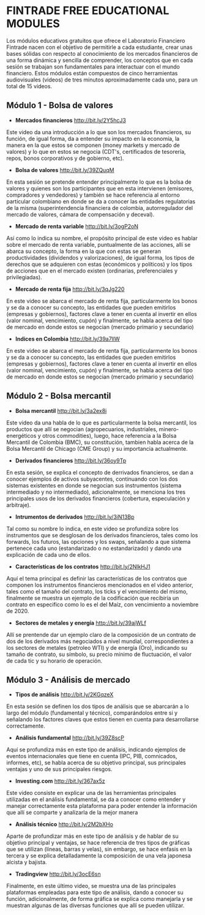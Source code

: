 # FINTRADE FREE EDUCATIONAL MODULES

Los módulos educativos gratuitos que ofrece el Laboratorio Financiero Fintrade nacen con el objetivo de permitirle a cada estudiante, crear unas bases sólidas con respecto al conocimiento de los mercados financieros de una forma dinámica y sencilla de comprender, los conceptos que en cada sesión se trabajan son fundamentales para interactuar con el mundo financiero. Estos módulos están compuestos de cinco herramientas audiovisuales (videos) de tres minutos aproximadamente cada uno, para un total de 15 videos.

## Módulo 1 - Bolsa de valores

- **Mercados financieros** http://bit.ly/2Y5hcJ3

Este video da una introducción a lo que son los mercados financieros, su función, de igual forma, da a entender su impacto en la economía, la manera en la que estos se componen (money markets y mercado de valores) y lo que en estos se negocia (CDT's, certificados de tesorería, repos, bonos corporativos y de gobierno, etc). 

- **Bolsa de valores** http://bit.ly/39ZQuqM

En esta sesión se pretende entender principalmente lo que es la bolsa de valores y quienes son los participantes que en esta intervienen (emisores, compradores y vendedores) y también se hace referencia al entorno particular colombiano en donde se da a conocer las entidades regulatorias de la misma (superintendencia financiera de colombia, autorregulador del mercado de valores, cámara de compensación y deceval).

- **Mercado de renta variable** http://bit.ly/3ogP2oN

Así como lo indica su nombre, el propósito principal de este video es hablar sobre el mercado de renta variable, puntualmente de las acciones, allí se abarca su concepto, la forma en la que con estas se generan productividades (dividendos y valorizaciones), de igual forma, los tipos de derechos que se adquieren con estas (económicos y políticos) y los tipos de acciones que en el mercado existen (ordinarias, preferenciales y privilegiadas).

- **Mercado de renta fija** http://bit.ly/3qJg220

En este video se abarca el mercado de renta fija, particularmente los bonos y se da a conocer su concepto, las entidades que pueden emitirlos (empresas y gobiernos), factores clave a tener en cuenta al invertir en ellos (valor nominal, vencimiento, cupón) y finalmente, se habla acerca del tipo de mercado en donde estos se negocian (mercado primario y secundario)

- **Indices en Colombia** http://bit.ly/39a7IlW

En este video se abarca el mercado de renta fija, particularmente los bonos y se da a conocer su concepto, las entidades que pueden emitirlos (empresas y gobiernos), factores clave a tener en cuenta al invertir en ellos (valor nominal, vencimiento, cupón) y finalmente, se habla acerca del tipo de mercado en donde estos se negocian (mercado primario y secundario)

## Módulo 2 - Bolsa mercantil

- **Bolsa mercantil** http://bit.ly/3a2ex8i

Este video da una habla de lo que es particularmente la bolsa mercantil, los productos que allí se negocian (agropecuarios, industriales, minero-energéticos y otros commodities), luego, hace referencia a la Bolsa Mercantil de Colombia (BMC), su constitución, tambien habla acerca de la Bolsa Mercantil de Chicago (CME Group) y su importancia actualmente.

- **Derivados financieros** http://bit.ly/36oy9Tp

En esta sesión, se explica el concepto de derrivados financieros, se dan a conocer ejemplos de activos subyacentes, continuando con los dos sistemas existentes en donde se negocian sus instrumentos (sistema intermediado y no intermediado), adicionalmente, se menciona los tres principales usos de los derivados financieros (cobertura, especulación y arbitraje).

- **Intrumentos de derivados** http://bit.ly/3iN13Bp

Tal como su nombre lo indica, en este video se profundiza sobre los instrumentos que se desglosan de los derivados financieros, tales como los forwards, los futuros, las opciones y los swaps, señalando a que sistema pertenece cada uno (estandarizado o no estandarizado) y dando una explicación de cada uno de ellos.

- **Características de los contratos** http://bit.ly/2NlkHJ1

Aquí el tema principal es definir las características de los contratos que componen los instrumentos financieros mencionados en el video anterior, tales como el tamaño del contrato, los ticks y el vencimiento del mismo, finalmente se muestra un ejemplo de la codificación que recibiría un contrato en especifico como lo es el del Maíz, con vencimiento a noviembre de 2020.

- **Sectores de metales y energía** http://bit.ly/39ajWLf

Allí se prentende dar un ejemplo claro de la composición de un contrato de dos de los derivados más negociados a nivel mundial, correspondientes a los sectores de metales (petroleo WTI) y de energía (Oro), indicando su tamaño de contrato, su símbolo, su precio mínimo de fluctuación, el valor de cada tic y su horario de operación.

## Módulo 3 - Análisis de mercado 

- **Tipos de análisis** http://bit.ly/2KGqzeX

En esta sesión se definen los dos tipos de análisis que se abarcarán a lo largo del módulo (fundamental y técnico), comparándolos entre si y señalando los factores claves que estos tienen en cuenta para desarrollarse correctamente.

- **Análisis fundamental** http://bit.ly/39Z8scP

Aquí se profundiza más en este tipo de análisis, indicando ejemplos de eventos internacionales que tiene en cuenta (IPC, PIB, comnicados, informes, etc), se habla acerca de su objetivo principal, sus principales ventajas y uno de sus principales riesgos.

- **Investing.com** http://bit.ly/367ax5z

Este video consiste en explicar una de las herramientas principales utilizadas en el análisis fundamental, se da a conocer como entender y manejar correctamente esta plataforma para poder entender la información que allí se comparte y analizarla de la mejor manera

- **Análisis técnico** http://bit.ly/2M2bXHo

Aparte de profundizar más en este tipo de análisis y de hablar de su objetivo principal y ventajas, se hace referencia de tres tipos de gráficas que se utilizan (líneas, barras y velas), sin embargo, se hace enfasis en la tercera y se explica detalladamente la composición de una vela japonesa alcista y bajista.

- **Tradingview** http://bit.ly/3ocE6sn

Finalmente, en este último video, se muestra una de las principales plataformas empleadas para este tipo de análisis, dando a conocer su función, adicionalmente, de forma gráfica se explica como manejarla y se muestran algunas de las diversas funciones que allí se pueden utilizar.
















